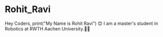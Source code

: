 # Rohit_Ravi
Hey Coders,
print("My Name is Rohit Ravi") 😊
I am a master's student in Robotics at RWTH Aachen University.👨‍🎓
